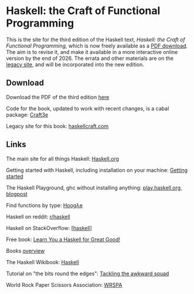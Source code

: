 # Haskell: the Craft of Functional Programming

This is the site for the third edition of the Haskell text, *Haskell: the Craft of Functional Programming*,  which is now freely available as a [PDF download](craft3e.pdf). The aim is to revise it, and make it available in a more interactive online version by the end of 2026. The errata and other materials are on the [legacy site](https://www.haskellcraft.com/), and will be incorporated into the new edition.

## Download

Download the PDF of the third edition [here](craft3e.pdf)

Code for the book, updated to work with recent changes, is a cabal package: [Craft3e](https://hackage.haskell.org/package/Craft3e)

Legacy site for this book: [haskellcraft.com](https://www.haskellcraft.com/)

## Links

The main site for all things Haskell: [Haskell.org](http://www.haskell.org/haskellwiki/Haskell)

Getting started with Haskell, including installation on your machine: [Getting started](https://www.haskell.org/get-started/)

The Haskell Playground, ghc without installing anything: [play.haskell.org](https://play.haskell.org), [blogpost](https://blog.haskell.org/the-haskell-playground/)

Find functions by type: [Hoogλe](https://hoogle.haskell.org)

Haskell on reddit: [r/haskell](https://www.reddit.com/r/haskell/)

Haskell on StackOverflow: [[haskell]](https://stackoverflow.com/questions/tagged/haskell)

Free book: [Learn You a Haskell for Great Good!](https://learnyouahaskell.com)

Books [overview](https://wiki.haskell.org/index.php?title=Books)

The Haskell Wikibook: [Haskell](https://en.wikibooks.org/wiki/Haskell)

Tutorial on "the bits round the edges": [Tackling the awkward squad](https://www.microsoft.com/en-us/research/publication/tackling-awkward-squad-monadic-inputoutput-concurrency-exceptions-foreign-language-calls-haskell/)

World Rock Paper Scissors Association: [WRSPA](https://wrpsa.com)

